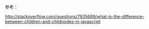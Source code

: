 




参考：

http://stackoverflow.com/questions/7935689/what-is-the-difference-between-children-and-childnodes-in-javascript